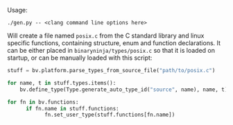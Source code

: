 Usage:
```
./gen.py -- <clang command line options here>
```
Will create a file named `posix.c` from the C standard library and linux specific functions, containing structure, enum and function declarations. It can be either placed in `binaryninja/types/posix.c` so that it is loaded on startup, or can be manually loaded with this script:

```python
stuff = bv.platform.parse_types_from_source_file("path/to/posix.c")

for name, t in stuff.types.items():
    bv.define_type(Type.generate_auto_type_id("source", name), name, t)

for fn in bv.functions:
	  if fn.name in stuff.functions:
		    fn.set_user_type(stuff.functions[fn.name])
```

